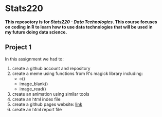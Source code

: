 # Stats220
**This reposotory is for *Stats220 - Data Technologies*. This course focuses on coding in R to learn how to use data technologies that will be used in my future doing data science.**
## Project 1
In this assignment we had to:
1. create a github account and repository
2. create a meme using functions from R's magick library including:
    * c()
    * image_blank()
    * image_read()
4. create an animation using similar tools
5. create an html index file
6. create a github pages website: [link](https://jeffcct.github.io/Stats220/)
7. create an html report file

